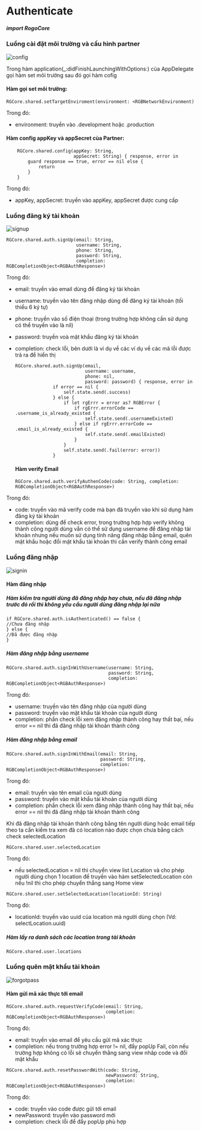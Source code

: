 
# Authenticate

##### import RogoCore

### Luồng cài đặt môi trường và cấu hình partner

![config](https://github.com/user-attachments/assets/afa86710-6d8c-44fa-852d-d8ebe128a9b2)

Trong hàm application(_:didFinishLaunchingWithOptions:) của AppDelegate gọi hàm set môi trường sau đó gọi hàm cofig 

#### Hàm gọi set môi trường:

```
RGCore.shared.setTargetEnviroment(environment: <RGBNetworkEnvironment)
```

Trong đó:
- environment: truyền vào .development hoặc .production

#### Hàm config appKey và appSecret của Partner:

```
    RGCore.shared.config(appKey: String,
                         appSecret: String) { response, error in
        guard response == true, error == nil else {
            return
        }
    }
```

Trong đó:
- appKey, appSecret: truyền vào appKey, appSecret được cung cấp

### Luồng đăng ký tài khoản

![signup](https://github.com/user-attachments/assets/90b7c5f6-9b35-4723-a9e6-ed8310650922)

```
RGCore.shared.auth.signUp(email: String,
                          username: String,
                          phone: String,
                          password: String,
                          completion: RGBCompletionObject<RGBAuthResponse>)
```
Trong đó:
- email: truyền vào email dùng để đăng ký tài khoản
- username: truyền vào tên đăng nhập dùng để đăng ký tài khoản (tối thiểu 6 ký tự)
- phone: truyền vào số điện thoại (trong trường hợp không cần sử dụng có thể truyền vào là nil)
- password: truyền voà mật khẩu đăng ký tài khoản
- completion: check lỗi, bên dưới là ví dụ về các ví dụ về các mã lỗi được trả ra để hiển thị

  ```
  RGCore.shared.auth.signUp(email,
                            username: username,
                            phone: nil,
                            password: password) { response, error in
                if error == nil {
                    self.state.send(.success)
                } else {
                    if let rgErrr = error as? RGBError {
                        if rgErrr.errorCode == .username_is_already_existed {
                            self.state.send(.usernameExisted)
                        } else if rgErrr.errorCode == .email_is_already_existed {
                            self.state.send(.emailExisted)
                        }
                    }
                    self.state.send(.fail(error: error))
                }
  
  ```
  #### Hàm verify Email

  ```
  RGCore.shared.auth.verifyAuthenCode(code: String, completion: RGBCompletionObject<RGBAuthResponse>)
  ```

Trong đó:
- code: truyền vào mã verify code mà bạn đã truyền vào khi sử dụng hàm đăng ký tài khoản
- completion: dùng để check error, trong trường hợp hợp verify không thành công người dùng vẫn có thể sử dụng username để đăng nhập tài khoản nhưng nếu muốn sử dụng tính năng đăng nhập bằng email, quên mật khẩu hoặc đổi mật khẩu tài khoản thì cần verify thành công email

### Luồng đăng nhập

![signin](https://github.com/user-attachments/assets/a1f3f324-0654-4856-81cb-c5c1b0cbb7d0)

#### Hàm đăng nhập

##### Hàm kiểm tra người dùng đã đăng nhập hay chưa, nếu đã đăng nhập trước đó rồi thì không yêu cầu người dùng đăng nhập lại nữa
```
if RGCore.shared.auth.isAuthenticated() == false {
//Chưa đăng nhập
} else {
//Đã được đăng nhập
}
```

##### Hàm đăng nhập bằng username

```
RGCore.shared.auth.signInWithUsername(username: String,
                                      password: String,
                                      completion: RGBCompletionObject<RGBAuthResponse>)
```

Trong đó:
- username: truyền vào tên đăng nhập của người dùng
- password: truyền vào mật khẩu tài khoản của người dùng
- completion: phần check lỗi xem đăng nhập thành công hay thất bại, nếu error == nil thì đã đăng nhập tài khoản thành công

##### Hàm đăng nhập bằng email

```
RGCore.shared.auth.signInWithEmail(email: String,
                                   password: String,
                                   completion: RGBCompletionObject<RGBAuthResponse>)

```
Trong đó:
- email: truyền vào tên email của người dùng
- password: truyền vào mật khẩu tài khoản của người dùng
- completion: phần check lỗi xem đăng nhập thành công hay thất bại, nếu error == nil thì đã đăng nhập tài khoản thành công

Khi đã đăng nhập tài khoản thành công bằng tên người dùng hoặc email tiếp theo ta cần kiểm tra xem đã có location nào được chọn chưa bằng cách check selectedLocation

```
RGCore.shared.user.selectedLocation

```
Trong đó:
- nếu selectedLocation = nil thì chuyển view list Location và cho phép người dùng chọn 1 location để truyền vào hàm setSelectedLocation còn nếu !nil thì cho phép chuyển thẳng sang Home view

```
RGCore.shared.user.setSelectedLocation(locationId: String)

```
Trong đó:
- locationId: truyền vào uuid của location mà người dùng chọn (Vd: selectLocation.uuid)

##### Hàm lấy ra danh sách các location trong tài khoản
```
RGCore.shared.user.locations
```

### Luồng quên mật khẩu tài khoản

![forgotpass](https://github.com/user-attachments/assets/10a83e3d-e5c4-4330-8d80-f0107ae06d77)

#### Hàm gửi mã xác thực tới email

```
RGCore.shared.auth.requestVerifyCode(email: String,
                                     completion: RGBCompletionObject<RGBAuthResponse>)
```
Trong đó:
- email: truyền vào email để yêu cầu gửi mã xác thực
- completion: nếu trong trường hợp error != nil, đẩy popUp Fail, còn nếu trường hợp không có lỗi sẽ chuyển thằng sang view nhâp code và đổi mật khẩu

```
RGCore.shared.auth.resetPasswordWith(code: String,
                                     newPassword: String,
                                     completion: RGBCompletionObject<RGBAuthResponse>)
```
Trong đó:
- code: truyền vào code được gửi tới email
- newPassword: truyền vào password mới
- completion: check lỗi để đẩy popUp phù hợp
